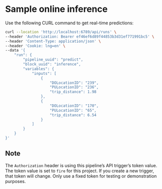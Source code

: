 # Sample online inference

Use the following CURL command to get real-time predictions:

```bash
curl --location 'http://localhost:6789/api/runs' \
--header 'Authorization: Bearer ef46ef6d89f44853b3d31ef771991bc5' \
--header 'Content-Type: application/json' \
--header 'Cookie: lng=en' \
--data '{
    "run": {
        "pipeline_uuid": "predict",
        "block_uuid": "inference",
        "variables": {
            "inputs": [
                {
                    "DOLocationID": "239",
                    "PULocationID": "236",
                    "trip_distance": 1.98
                },
                {
                    "DOLocationID": "170",
                    "PULocationID": "65",
                    "trip_distance": 6.54
                }
            ]
        }
    }
}'
```

## Note

The `Authorization` header is using this pipeline’s API trigger’s token value.
The token value is set to `fire` for this project.
If you create a new trigger, that token will change.
Only use a fixed token for testing or demonstration purposes.
